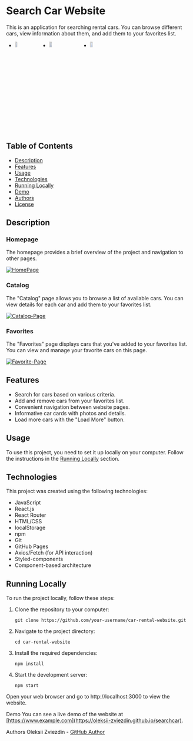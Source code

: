 # Search Car Website

This is an application for searching rental cars. You can browse different cars, view information about them, and add them to your favorites list.

<ul style="display: flex;">
  <li>
    <div>
      <a href="https://ibb.co/QHQPvyS" ><img style="width: 25%;" src="https://i.ibb.co/t2KqpVj/HomePage.png" alt="HomePage" border="0"></a>
    </div>
  </li>
  <li>
    <div>
      <a href="https://ibb.co/3rXF89S"><img style="width: 25%" src="https://i.ibb.co/JBLpbwr/Catalog-Page.png" alt="Catalog-Page" border="0"></a>
    </div>
  </li>
  <li>
    <div>
       <a href="https://ibb.co/HhkYJjW"><img style="width: 25%" src="https://i.ibb.co/DrSkqZx/Favorite-Page.png" alt="Favorite-Page" border="0"></a>
    </div>
  </li>
  
</ul>


## Table of Contents

- [Description](#Description)
- [Features](#Features)
- [Usage](#Usage)
- [Technologies](#Technologies)
- [Running Locally](#Running-Locally)
- [Demo](#Demo)
- [Authors](#Authors)
- [License](#License)

## Description

### Homepage

The homepage provides a brief overview of the project and navigation to other pages.

<div>
  <a href="https://ibb.co/QHQPvyS"><img src="https://i.ibb.co/t2KqpVj/HomePage.png" alt="HomePage" border="0"></a>
</div>

### Catalog

The "Catalog" page allows you to browse a list of available cars. You can view details for each car and add them to your favorites list.

<div>
 <a href="https://ibb.co/3rXF89S"><img src="https://i.ibb.co/JBLpbwr/Catalog-Page.png" alt="Catalog-Page" border="0"></a>
</div>


### Favorites

The "Favorites" page displays cars that you've added to your favorites list. You can view and manage your favorite cars on this page.

<div>
  <a href="https://ibb.co/HhkYJjW"><img src="https://i.ibb.co/DrSkqZx/Favorite-Page.png" alt="Favorite-Page" border="0"></a>
</div>

## Features

- Search for cars based on various criteria.
- Add and remove cars from your favorites list.
- Convenient navigation between website pages.
- Informative car cards with photos and details.
- Load more cars with the "Load More" button.

## Usage

To use this project, you need to set it up locally on your computer. Follow the instructions in the [Running Locally](#Running-Locally) section.

## Technologies

This project was created using the following technologies:

- JavaScript
- React.js
- React Router
- HTML/CSS
- localStorage
- npm
- Git
- GitHub Pages
- Axios/Fetch (for API interaction)
- Styled-components
- Component-based architecture

## Running Locally

To run the project locally, follow these steps:

1. Clone the repository to your computer:

   ```shell
   git clone https://github.com/your-username/car-rental-website.git

2. Navigate to the project directory:

   ```shell
   cd car-rental-website

2. Install the required dependencies:

   ```shell
   npm install
   
3. Start the development server:

   ```shell
   npm start

Open your web browser and go to http://localhost:3000 to view the website.

Demo
You can see a live demo of the website at [https://www.example.com](https://oleksii-zviezdin.github.io/searchcar).

Authors
Oleksii Zviezdin - <a href="https://github.com/oleksii-zviezdin">GitHub Author</a>
